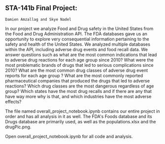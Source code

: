 ## STA-141b Final Project:
    Damien Amzallag and Skye Nadel
    
In our project we analyze Food and Drug safety in the United States from the Food and Drug Administration API. The FDA databases gave us an opportunity to explore very consequential information pertaining to the safety and health of the United States. We analyzed multiple databases within the API, including adverse drug events and food recall data. We answer questions such as what are the most common indications that lead to adverse drug reactions for each age group since 2010? What were the most problematic brands of drugs that led to serious complications since 2010? What are the most common drug classes of adverse drug event reports for each age group ? What are the most commonly reported pharmaceutical companies that produced the drugs that led to adverse reactions? Which drug classes are the most dangerous regardless of age group? Which states have the most drug recalls and if there are any that have way more why is that, and which industries have the most adverse effects? 

The file named overall_project_notebook.ipynb contains our entire project in order and has all analysis in it as well.  The FDA's Foods database and its Drugs database are primarily used, as well as the populations.xlsx and the drugPic.png.  

Open overall_project_notebook.ipynb for all code and analysis.

